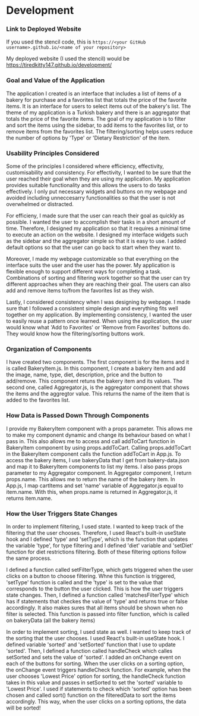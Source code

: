 # Development

### Link to Deployed Website
If you used the stencil code, this is `https://<your GitHub username>.github.io/<name of your repository>`

My deployed website (I used the stencil) would be https://tiredkitty147.github.io/development/

### Goal and Value of the Application

The application I created is an interface that includes a list of items of a bakery for purchase and a favorites list that totals the price of the favorite items. It is an interface for users to select items out of the bakery's list. The theme of my application is a Turkish bakery and there is an aggregator that totals the price of the favorite items. The goal of my application is to filter and sort the items using the sidebar, to add items to the favorites list, or to remove items from the favorites list. The filtering/sorting helps users reduce the number of options by 'Type' or 'Dietary Restriction' of the item.

### Usability Principles Considered

Some of the principles I considered where efficiency, effectivity, customisability and consistency.
For effectivity, I wanted to be sure that the user reached their goal when they are using my application. My application provides suitable functionality and this allows the users to do tasks effectively. I only put necessary widgets and buttons on my webpage and avoided including unneccesarry functionalities so that the user is not overwhelmed or distracted. 

For efficieny, I made sure that the user can reach their goal as quickly as possible. I wanted the user to accomplish their tasks in a short amount of time. Therefore, I designed my application so that it requires a minimal time to execute an action on the website. I designed my interface widgets such as the sidebar and the aggregator simple so that it is easy to use. I added default options so that the user can go back to start when they want to.

Moreover, I made my webpage customizable so that everything on the interface suits the user and the user has the power. My application is flexible enough to support different ways for completing a task. Combinations of sorting and filtering work together so that the user can try different approaches when they are reaching their goal. The users can also add and remove items to/from the favorites list as they wish. 

Lastly, I considered consistency when I was designing by webpage. I made sure that I followed a consistent simple design and everything fits well together on my application. By implementing consistency, I wanted the user to easily reuse a pattern once learned. When using the application, the user would know what 'Add to Favorites' or 'Remove from Favorites' buttons do. They would know how the filtering/sorting buttons work. 

### Organization of Components

I have created two components. The first component is for the items and it is called BakeryItem.js. In this component, I create a bakery item and add the image, name, type, diet, description, price and the button to add/remove. This component retuns the bakery item and its values. 
The second one, called Aggregator.js, is the aggregator component that shows the items and the aggregtor value. This returns the name of the item that is added to the favorites list.

### How Data is Passed Down Through Components

I provide my BakeryItem component with a props parameter. This allows me to make my component dynamic and change its behaviour based on what I pass in. This also allows me to access and call addToCart function in BakeryItem component by using props.addToCart. Calling props.addToCart in the BakeryItem component calls the function addToCart in App.js. To access the bakery items, I use bakeryData that I get from bakery-data.json and map it to BakeryItem components to list my items. I also pass props parameter to my Aggregator component. In Aggregator component, I return props.name. This allows me to return the name of the bakery item. In App.js, I map cartItems and set 'name' variable of Aggregator.js equal to item.name. With this, when props.name is returned in Aggregator.js, it returns item.name. 

### How the User Triggers State Changes

In order to implement filtering, I used state. I wanted to keep track of the filtering that the user chooses. Therefore, I used React's built-in useState hook and I defined 'type' and 'setType', which is the function that updates the variable 'type', for type filtering and I defined 'diet' variable and 'setDiet' function for diet restrictions filtering. Both of these filtering options follow the same process. 

I defined a function called setFilterType, which gets triggered when the user clicks on a button to choose filtering. Whne this function is triggered, 'setType' function is called and the 'type' is set to the value that corresponds to the button the user clicked. This is how the user triggers state changes. Then, I defined a function called 'matchesFilterType' which has if statements that checkes the value of 'type' and returns true or false accordingly. It also makes sures that all items should be shown when no filter is selected. This function is passed into filter function, which is called on bakeryData (all the bakery items)


In order to implement sorting, I used state as well. I wanted to keep track of the sorting that the user chooses. I used React's built-in useState hook. I defined variable 'sorted' and 'setSorted' function that I use to update 'sorted'. 
Then, I defined a function called handleCheck which calles setSorted and sets the value of 'sorted'.
I added an onChange event on each of the buttons for sorting. When the user clicks on a sorting option, the onChange event triggers handleCheck function. For example, when the user chooses 'Lowest Price' option for sorting, the handleCheck function takes in this value and passes in setSorted to set the 'sorted' variable to 'Lowest Price'. I used if statements to check which 'sorted' option has been chosen and called sort() function on the filteredData to sort the items accordingly. This way, when the user clicks on a sorting options, the data will be sorted!



